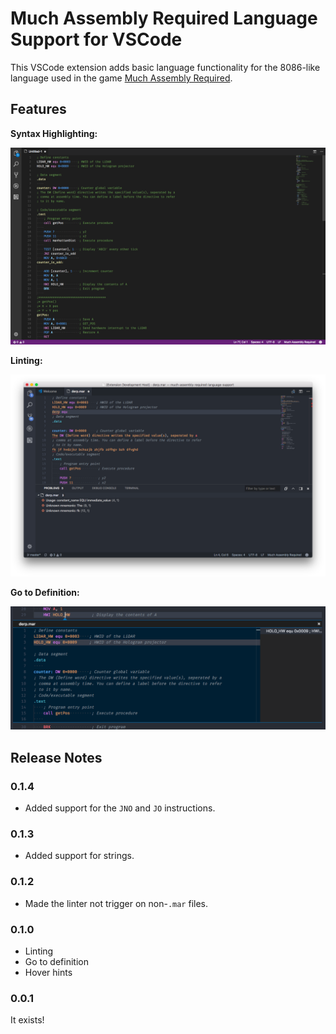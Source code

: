 # Much Assembly Required Language Support for VSCode

This VSCode extension adds basic language functionality for the 8086-like language used in the game [Much Assembly Required](https://muchassemblyrequired.com).

## Features

**Syntax Highlighting:**

![Syntax Highlighting](images/syntax_highlighting_example.png)

**Linting:**

![Linting](images/linting.png)

**Go to Definition:**

![Go to Definition](images/go_to_def.png)

## Release Notes

### 0.1.4

* Added support for the `JNO` and `JO` instructions.

### 0.1.3

* Added support for strings.

### 0.1.2

* Made the linter not trigger on non-`.mar` files.

### 0.1.0

* Linting
* Go to definition
* Hover hints

### 0.0.1

It exists!
